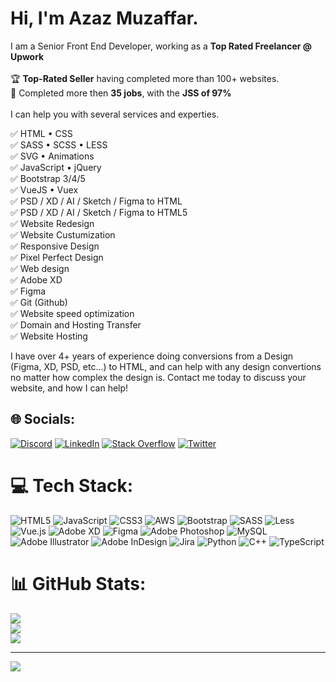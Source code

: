 # Hi, I'm Azaz Muzaffar. 

I am a Senior Front End Developer, working as a <b>Top Rated Freelancer @ Upwork</b><br><br>
🏆 <b>Top-Rated Seller</b> having completed more than 100+ websites. <br>
🥇 Completed more then <b>35 jobs</b>, with the <b>JSS of 97%</b> <br><br>
I can help you with several services and experties.

✅ HTML • CSS<br>
✅ SASS • SCSS • LESS<br>
✅ SVG • Animations<br>
✅ JavaScript • jQuery<br>
✅ Bootstrap 3/4/5<br>
✅ VueJS • Vuex<br>
✅ PSD / XD / AI / Sketch / Figma to HTML<br>
✅ PSD / XD / AI / Sketch / Figma to HTML5<br>
✅ Website Redesign<br>
✅ Website Custumization<br>
✅ Responsive Design<br>
✅ Pixel Perfect Design<br>
✅ Web design<br>
✅ Adobe XD<br>
✅ Figma<br>
✅ Git (Github)<br>
✅ Website speed optimization<br>
✅ Domain and Hosting Transfer<br>
✅ Website Hosting<br>

I have over 4+ years of experience doing conversions from a Design (Figma, XD, PSD, etc...) to HTML, and can help with any design convertions no matter how complex the design is. Contact me today to discuss your website, and how I can help!


## 🌐 Socials:
[![Discord](https://img.shields.io/badge/Discord-%237289DA.svg?logo=discord&logoColor=white)](htttps://discord.gg/Azaz#3521) [![LinkedIn](https://img.shields.io/badge/LinkedIn-%230077B5.svg?logo=linkedin&logoColor=white)](https://linkedin.com/in/azazmuzaffar) [![Stack Overflow](https://img.shields.io/badge/-Stackoverflow-FE7A16?logo=stack-overflow&logoColor=white)](https://stackoverflow.com/users/azazmuzaffar) [![Twitter](https://img.shields.io/badge/Twitter-%231DA1F2.svg?logo=Twitter&logoColor=white)](https://twitter.com/azazmuzaffar) 

# 💻 Tech Stack:
![HTML5](https://img.shields.io/badge/html5-%23E34F26.svg?style=for-the-badge&logo=html5&logoColor=white) ![JavaScript](https://img.shields.io/badge/javascript-%23323330.svg?style=for-the-badge&logo=javascript&logoColor=%23F7DF1E) ![CSS3](https://img.shields.io/badge/css3-%231572B6.svg?style=for-the-badge&logo=css3&logoColor=white) ![AWS](https://img.shields.io/badge/AWS-%23FF9900.svg?style=for-the-badge&logo=amazon-aws&logoColor=white) ![Bootstrap](https://img.shields.io/badge/bootstrap-%23563D7C.svg?style=for-the-badge&logo=bootstrap&logoColor=white) ![SASS](https://img.shields.io/badge/SASS-hotpink.svg?style=for-the-badge&logo=SASS&logoColor=white) ![Less](https://img.shields.io/badge/less-2B4C80?style=for-the-badge&logo=less&logoColor=white) ![Vue.js](https://img.shields.io/badge/vuejs-%2335495e.svg?style=for-the-badge&logo=vuedotjs&logoColor=%234FC08D) ![Adobe XD](https://img.shields.io/badge/Adobe%20XD-470137?style=for-the-badge&logo=Adobe%20XD&logoColor=#FF61F6) 	![Figma](https://img.shields.io/badge/figma-%23F24E1E.svg?style=for-the-badge&logo=figma&logoColor=white) ![Adobe Photoshop](https://img.shields.io/badge/adobephotoshop-%2331A8FF.svg?style=for-the-badge&logo=adobephotoshop&logoColor=white) ![MySQL](https://img.shields.io/badge/mysql-%2300f.svg?style=for-the-badge&logo=mysql&logoColor=white) ![Adobe Illustrator](https://img.shields.io/badge/adobeillustrator-%23FF9A00.svg?style=for-the-badge&logo=adobeillustrator&logoColor=white) ![Adobe InDesign](https://img.shields.io/badge/Adobe%20InDesign-49021F?style=for-the-badge&logo=adobeindesign&logoColor=white) ![Jira](https://img.shields.io/badge/jira-%230A0FFF.svg?style=for-the-badge&logo=jira&logoColor=white) ![Python](https://img.shields.io/badge/python-3670A0?style=for-the-badge&logo=python&logoColor=ffdd54) ![C++](https://img.shields.io/badge/c++-%2300599C.svg?style=for-the-badge&logo=c%2B%2B&logoColor=white) ![TypeScript](https://img.shields.io/badge/typescript-%23007ACC.svg?style=for-the-badge&logo=typescript&logoColor=white)
# 📊 GitHub Stats:
![](https://github-readme-stats.vercel.app/api?username=azazmuzaffar&theme=dark&hide_border=false&include_all_commits=true&count_private=true)<br/>
![](https://github-readme-streak-stats.herokuapp.com/?user=azazmuzaffar&theme=dark&hide_border=false)<br/>
![](https://github-readme-stats.vercel.app/api/top-langs/?username=azazmuzaffar&theme=dark&hide_border=false&include_all_commits=true&count_private=true&layout=compact)

---
[![](https://visitcount.itsvg.in/api?id=azazmuzaffar&icon=0&color=3)](https://visitcount.itsvg.in)
